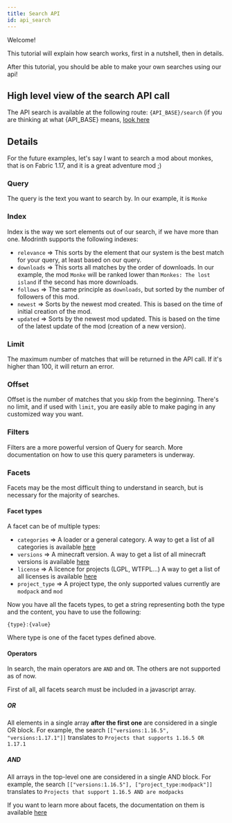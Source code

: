 ```yaml
---
title: Search API
id: api_search
---
```


Welcome!

This tutorial will explain how search works, first in a nutshell, then in details.

After this tutorial, you should be able to make your own searches using our api!

## High level view of the search API call

The API search is available at the following route: `{API_BASE}/search` (if you are thinking at what {API_BASE} means, [look here](../details/domains.md)

## Details

For the future examples, let's say I want to search a mod about monkes, that is on Fabric 1.17, and it is a great adventure mod ;)

### Query

The query is the text you want to search by.
In our example, it is `Monke`

### Index

Index is the way we sort elements out of our search, if we have more than one.
Modrinth supports the following indexes:
- `relevance` => This sorts by the element that our system is the best match for your query, at least based on our query.
- `downloads` => This sorts all matches by the order of downloads.
In our example, the mod `Monke` will be ranked lower than `Monkes: The lost island` if the second has more downloads.
- `follows` => The same principle as `downloads`, but sorted by the number of followers of this mod.
- `newest` => Sorts by the newest mod created. This is based on the time of initial creation of the mod.
- `updated` => Sorts by the newest mod updated. This is based on the time of the latest update of the mod (creation of a new version).

### Limit
The maximum number of matches that will be returned in the API call.
If it's higher than 100, it will return an error.

### Offset
Offset is the number of matches that you skip from the beginning.
There's no limit, and if used with `limit`, you are easily able to make paging in any customized way you want.

### Filters
Filters are a more powerful version of Query for search.
More documentation on how to use this query parameters is underway.

### Facets
Facets may be the most difficult thing to understand in search, but is necessary for the majority of searches.

#### Facet types
A facet can be of multiple types:
- `categories` => A loader or a general category. A way to get a list of all categories is available [here](statics.md)
- `versions` => A minecraft version. A way to get a list of all minecraft versions is available [here](statics.md)
- `license` => A licence for projects (LGPL, WTFPL...) A way to get a list of all licenses is available [here](statics.md)
- `project_type` => A project type, the only supported values currently are `modpack` and `mod`

Now you have all the facets types, to get a string representing both the type and the content, you have to use the following:
```
{type}:{value}
```
Where type is one of the facet types defined above.

#### Operators

In search, the main operators are `AND` and `OR`. The others are not supported as of now.

First of all, all facets search must be included in a javascript array.

##### OR
All elements in a single array **after the first one** are considered in a single OR block.
For example, the search `[["versions:1.16.5", "versions:1.17.1"]]` translates to `Projects that supports 1.16.5 OR 1.17.1`

##### AND
All arrays in the top-level one are considered in a single AND block.
For example, the search `[["versions:1.16.5"], ["project_type:modpack"]]` translates to `Projects that support 1.16.5 AND are modpacks`


If you want to learn more about facets, the documentation on them is available [here](https://docs.meilisearch.com/reference/features/faceted_search.html#using-facets)

